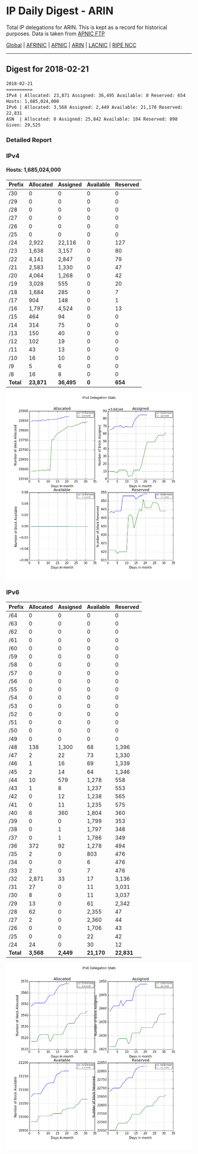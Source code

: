 # IP Daily Digest - ARIN 

Total IP delegations for ARIN. This is kept as a record for historical purposes. Data is taken from [APNIC FTP](https://ftp.apnic.net/)

[Global](https://github.com/csmets/IP-Daily-Digest) | [AFRINIC](https://github.com/csmets/IP-Daily-Digest/tree/master/archives/AFRINIC) | [APNIC](https://github.com/csmets/IP-Daily-Digest/tree/master/archives/APNIC) | [ARIN](https://github.com/csmets/IP-Daily-Digest/tree/master/archives/ARIN) | [LACNIC](https://github.com/csmets/IP-Daily-Digest/tree/master/archives/LACNIC) | [RIPE NCC](https://github.com/csmets/IP-Daily-Digest/tree/master/archives/RIPE_NCC)

---

## Digest for 2018-02-21
```
2018-02-21
==========
IPv4 | Allocated: 23,871 Assigned: 36,495 Available: 0 Reserved: 654 Hosts: 1,685,024,000
IPv6 | Allocated: 3,568 Assigned: 2,449 Available: 21,170 Reserved: 22,831
ASN  | Allocated: 0 Assigned: 25,842 Available: 104 Reserved: 898 Given: 29,525
```

### Detailed Report

### IPv4

#### Hosts: **1,685,024,000**

| Prefix | Allocated | Assigned | Available | Reserved |
| ----- | ----- | ----- | ----- | ----- |
| /30 | 0 | 0 | 0 | 0 |
| /29 | 0 | 0 | 0 | 0 |
| /28 | 0 | 0 | 0 | 0 |
| /27 | 0 | 0 | 0 | 0 |
| /26 | 0 | 0 | 0 | 0 |
| /25 | 0 | 0 | 0 | 0 |
| /24 | 2,922 | 22,116 | 0 | 127 |
| /23 | 1,638 | 3,157 | 0 | 80 |
| /22 | 4,141 | 2,847 | 0 | 79 |
| /21 | 2,583 | 1,330 | 0 | 47 |
| /20 | 4,064 | 1,268 | 0 | 42 |
| /19 | 3,028 | 555 | 0 | 20 |
| /18 | 1,684 | 285 | 0 | 7 |
| /17 | 904 | 148 | 0 | 1 |
| /16 | 1,797 | 4,524 | 0 | 13 |
| /15 | 464 | 94 | 0 | 0 |
| /14 | 314 | 75 | 0 | 0 |
| /13 | 150 | 40 | 0 | 0 |
| /12 | 102 | 19 | 0 | 0 |
| /11 | 43 | 13 | 0 | 0 |
| /10 | 16 | 10 | 0 | 0 |
| /9 | 5 | 6 | 0 | 0 |
| /8 | 16 | 8 | 0 | 0 |
| **Total** | **23,871** | **36,495** | **0** | **654** |

![ipv4-stats](ipv4-figure.png)

### IPv6

| Prefix | Allocated | Assigned | Available | Reserved |
| ----- | ----- | ----- | ----- | ----- |
| /64 | 0 | 0 | 0 | 0 |
| /63 | 0 | 0 | 0 | 0 |
| /62 | 0 | 0 | 0 | 0 |
| /61 | 0 | 0 | 0 | 0 |
| /60 | 0 | 0 | 0 | 0 |
| /59 | 0 | 0 | 0 | 0 |
| /58 | 0 | 0 | 0 | 0 |
| /57 | 0 | 0 | 0 | 0 |
| /56 | 0 | 0 | 0 | 0 |
| /55 | 0 | 0 | 0 | 0 |
| /54 | 0 | 0 | 0 | 0 |
| /53 | 0 | 0 | 0 | 0 |
| /52 | 0 | 0 | 0 | 0 |
| /51 | 0 | 0 | 0 | 0 |
| /50 | 0 | 0 | 0 | 0 |
| /49 | 0 | 0 | 0 | 0 |
| /48 | 138 | 1,300 | 68 | 1,396 |
| /47 | 2 | 22 | 73 | 1,330 |
| /46 | 1 | 16 | 69 | 1,339 |
| /45 | 2 | 14 | 64 | 1,346 |
| /44 | 10 | 579 | 1,278 | 558 |
| /43 | 1 | 8 | 1,237 | 553 |
| /42 | 0 | 12 | 1,238 | 565 |
| /41 | 0 | 11 | 1,235 | 575 |
| /40 | 6 | 360 | 1,804 | 360 |
| /39 | 0 | 0 | 1,799 | 353 |
| /38 | 0 | 1 | 1,797 | 348 |
| /37 | 0 | 1 | 1,786 | 349 |
| /36 | 372 | 92 | 1,278 | 494 |
| /35 | 2 | 0 | 803 | 476 |
| /34 | 0 | 0 | 6 | 476 |
| /33 | 2 | 0 | 7 | 476 |
| /32 | 2,871 | 33 | 17 | 3,136 |
| /31 | 27 | 0 | 11 | 3,031 |
| /30 | 8 | 0 | 11 | 3,037 |
| /29 | 13 | 0 | 61 | 2,342 |
| /28 | 62 | 0 | 2,355 | 47 |
| /27 | 2 | 0 | 2,360 | 44 |
| /26 | 0 | 0 | 1,706 | 43 |
| /25 | 0 | 0 | 22 | 42 |
| /24 | 24 | 0 | 30 | 12 |
| **Total** | **3,568** | **2,449** | **21,170** | **22,831** |

![ipv6-stats](ipv6-figure.png)